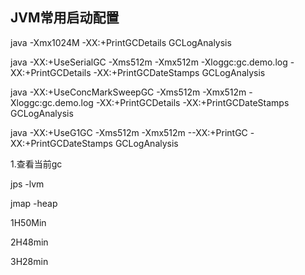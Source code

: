 

## JVM常用启动配置

 java -Xmx1024M -XX:+PrintGCDetails GCLogAnalysis

java -XX:+UseSerialGC -Xms512m -Xmx512m -Xloggc:gc.demo.log -XX:+PrintGCDetails -XX:+PrintGCDateStamps GCLogAnalysis

java -XX:+UseConcMarkSweepGC  -Xms512m -Xmx512m  -Xloggc:gc.demo.log  -XX:+PrintGCDetails -XX:+PrintGCDateStamps GCLogAnalysis

java -XX:+UseG1GC -Xms512m -Xmx512m  --XX:+PrintGC  -XX:+PrintGCDateStamps GCLogAnalysis



1.查看当前gc

jps -lvm

jmap -heap

1H50Min

2H48min

3H28min
